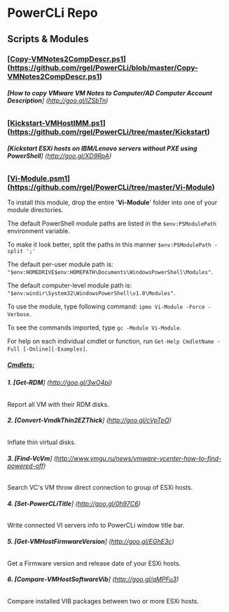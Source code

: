 # PowerCLi Repo
## Scripts & Modules

### </b><ins>[Copy-VMNotes2CompDescr.ps1</ins></b>] (https://github.com/rgel/PowerCLi/blob/master/Copy-VMNotes2CompDescr.ps1)

###### <b>[How to copy VMware VM Notes to Computer/AD Computer Account Description</b>] (http://goo.gl/lZSbTn)

### </b><ins>[Kickstart-VMHostIMM.ps1</ins></b>] (https://github.com/rgel/PowerCLi/tree/master/Kickstart)

###### <b>[Kickstart ESXi hosts on IBM/Lenovo servers without PXE using PowerShell</b>] (http://goo.gl/XD9RpA)

### </b><ins>[Vi-Module.psm1</ins></b>] (https://github.com/rgel/PowerCLi/tree/master/Vi-Module)

To install this module, drop the entire '<b>Vi-Module</b>' folder into one of your module directories.

The default PowerShell module paths are listed in the `$env:PSModulePath` environment variable.

To make it look better, split the paths in this manner `$env:PSModulePath -split ';'`

The default per-user module path is: `"$env:HOMEDRIVE$env:HOMEPATH\Documents\WindowsPowerShell\Modules"`.

The default computer-level module path is: `"$env:windir\System32\WindowsPowerShell\v1.0\Modules"`.

To use the module, type following command: `ipmo Vi-Module -Force -Verbose`.

To see the commands imported, type `gc -Module Vi-Module`.

For help on each individual cmdlet or function, run `Get-Help CmdletName -Full [-Online][-Examples]`.

##### <ins>Cmdlets:</ins>

###### <b>1. [Get-RDM</b>] (http://goo.gl/3wO4pi)

Report all VM with their RDM disks.

###### <b>2. [Convert-VmdkThin2EZThick</b>] (http://goo.gl/cVpTpO)

Inflate thin virtual disks.

###### <b>3. [Find-VcVm</b>] (http://www.vmgu.ru/news/vmware-vcenter-how-to-find-powered-off)

Search VC's VM throw direct connection to group of ESXi hosts.

###### <b>4. [Set-PowerCLiTitle</b>] (http://goo.gl/0h97C6)

Write connected VI servers info to PowerCLi window title bar.

###### <b>5. [Get-VMHostFirmwareVersion</b>] (http://goo.gl/EGhE3c)

Get a Firmware version and release date of your ESXi hosts.

###### <b>6. [Compare-VMHostSoftwareVib</b>] (http://goo.gl/qMPFu3)

Compare installed VIB packages between two or more ESXi hosts.

